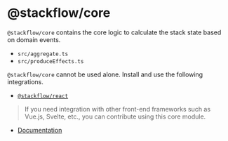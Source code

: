 # @stackflow/core

`@stackflow/core` contains the core logic to calculate the stack state based on domain events.

- `src/aggregate.ts`
- `src/produceEffects.ts`

`@stackflow/core` cannot be used alone. Install and use the following integrations.

- [`@stackflow/react`](https://www.npmjs.com/package/@stackflow/react)

> If you need integration with other front-end frameworks such as Vue.js, Svelte, etc., you can contribute using this core module.

- [Documentation](https://stackflow.so)
